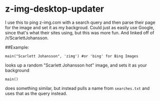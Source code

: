 z-img-desktop-updater
=====================

I use this to ping z-img.com with a search query and then parse their page for the image and set it as my backgroud. Could just as easily use Google, since that's what their sites using, but this was more fun. And linked off of /r/ScarlettJohansson.

##Example:

    main("Scarlett Johansson", 'zimg') #or 'bing' for Bing Images

looks up a random "Scarlett Johansson hot" image, and sets it as your background

    main()

does something similar, but instead pulls a name from `searches.txt` and uses
that as the query instead.
